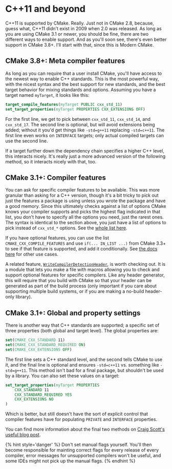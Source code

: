 # C++11 and beyond

C++11 is supported by CMake. Really. Just not in CMake 2.8, because, guess what, C++11 didn't exist in 2009 when 2.0 was released. As long as you are using CMake 3.1 or newer, you should be fine, there are two different ways to enable support. And as you'll soon see, there's even better support in CMake 3.8+. I'll start with that, since this is Modern CMake.


## CMake 3.8+: Meta compiler features

As long as you can require that a user install CMake, you'll have access to the newest way to enable C++ standards. This is the most powerful way, with the nicest syntax and the best support for new standards, and the best target behavior for mixing standards and options. Assuming you have a target named `myTarget`, it looks like this:

```cmake
target_compile_features(myTarget PUBLIC cxx_std_11)
set_target_properties(myTarget PROPERTIES CXX_EXTENSIONS OFF)
```

For the first line, we get to pick between `cxx_std_11`,  `cxx_std_14`, and `cxx_std_17`. The second line is optional, but will avoid extensions being added; without it you'd get things like  `-std=g++11` replacing `-std=c++11`. The first line even works on `INTERFACE` targets; only actual compiled targets can use the second line.

If a target further down the dependency chain specifies a higher C++ level, this interacts nicely. It's really just a more advanced version of the following method, so it interacts nicely with that, too.



## CMake 3.1+: Compiler features

You can ask for specific compiler features to be available. This was more granular than asking for a C++ version, though it's a bit tricky to pick out just the features a package is using unless you wrote the package and have a good memory. Since this ultimately checks against a list of options CMake knows your compiler supports and picks the highest flag indicated in that list, you don't have to specify all the options you need, just the rarest ones. The syntax is identical to the section above, you just have a list of options to pick instead of `cxx_std_*` options. See the [whole list here](https://cmake.org/cmake/help/latest/prop_gbl/CMAKE_CXX_KNOWN_FEATURES.html).

If you have optional features, you can use the list `CMAKE_CXX_COMPILE_FEATURES` and use `if(... IN_LIST ...)` from CMake 3.3+ to see if that feature is supported, and add it conditionally. See [the docs here](https://cmake.org/cmake/help/latest/manual/cmake-compile-features.7.html) for other use cases.

A related feature, [`WriteCompilerDetectionHeader`](https://cmake.org/cmake/help/latest/module/WriteCompilerDetectionHeader.html), is worth checking out. It is a module that lets you make a file with macros allowing you to check and support optional features for specific compilers. Like any header generator, this will require that you build with CMake so that your header can be generated as part of the build process (only important if you care about supporting multiple build systems, or if you are making a no-build header-only library).


## CMake 3.1+: Global and property settings

There is another way that C++ standards are supported; a specific set of three properties (both global and target level). The global properties are:

```cmake
set(CMAKE_CXX_STANDARD 11)
set(CMAKE_CXX_STANDARD_REQUIRED ON)
set(CMAKE_CXX_EXTENSIONS OFF)
```

The first line sets a C++ standard level, and the second tells CMake to use it, and the final line is optional and ensures `-std=c++11` vs. something like `-std=g++11`. This method isn't bad for a final package, but shouldn't be used by a library. You can also set these values on a target:

```cmake
set_target_properties(myTarget PROPERTIES
    CXX_STANDARD 11
    CXX_STANDARD_REQUIRED YES
    CXX_EXTENSIONS NO
)
```

Which is better, but still doesn't have the sort of explicit control that compiler features have for populating `PRIVATE` and `INTERFACE` properties.

You can find more information about the final two methods on [Craig Scott's useful blog post][crascit].

{% hint style='danger' %}
Don't set manual flags yourself. You'll then become responsible for mainting correct flags for every release of every compiler, error messages for unsupported compilers won't be useful, and some IDEs might not pick up the manual flags.
{% endhint %}

[crascit]: https://crascit.com/2015/03/28/enabling-cxx11-in-cmake/
